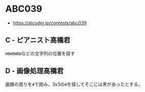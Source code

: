 # ABC039
* https://atcoder.jp/contests/abc039


## C - ピアニスト高橋君
`WBWBWBW`などの文字列の位置を探す


## D - 画像処理高橋君
画像の周りを`#`で囲み、3x3の`#`を探してそこには黒があったとする。
